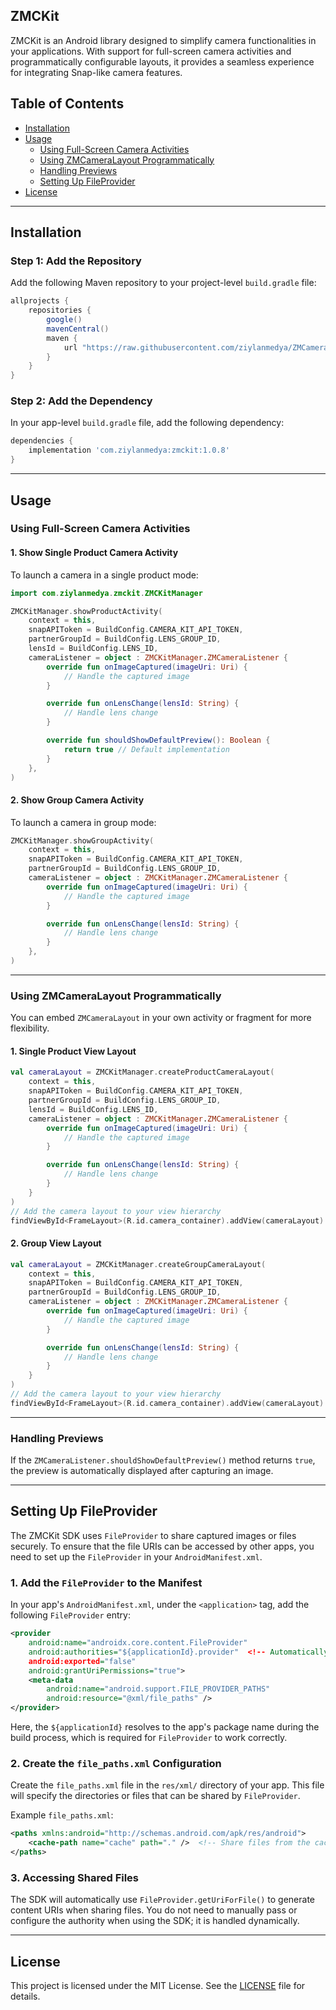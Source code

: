 ## ZMCKit

ZMCKit is an Android library designed to simplify camera functionalities in your applications. With support for full-screen camera activities and programmatically configurable layouts, it provides a seamless experience for integrating Snap-like camera features.

## Table of Contents

- [Installation](#installation)
- [Usage](#usage)
  - [Using Full-Screen Camera Activities](#using-full-screen-camera-activities)
  - [Using ZMCameraLayout Programmatically](#using-zmcameralayout-programmatically)
  - [Handling Previews](#handling-previews)
  - [Setting Up FileProvider](#setting-up-fileprovider)
- [License](#license)

---

## Installation

### Step 1: Add the Repository

Add the following Maven repository to your project-level `build.gradle` file:

```groovy
allprojects {
    repositories {
        google()
        mavenCentral()
        maven {
            url "https://raw.githubusercontent.com/ziylanmedya/ZMCameraKit-Android/main/"
        }
    }
}
```

### Step 2: Add the Dependency

In your app-level `build.gradle` file, add the following dependency:

```groovy
dependencies {
    implementation 'com.ziylanmedya:zmckit:1.0.8'
}
```

---

## Usage

### Using Full-Screen Camera Activities

#### 1. **Show Single Product Camera Activity**

To launch a camera in a single product mode:

```kotlin
import com.ziylanmedya.zmckit.ZMCKitManager

ZMCKitManager.showProductActivity(
    context = this, 
    snapAPIToken = BuildConfig.CAMERA_KIT_API_TOKEN, 
    partnerGroupId = BuildConfig.LENS_GROUP_ID, 
    lensId = BuildConfig.LENS_ID,
    cameraListener = object : ZMCKitManager.ZMCameraListener {
        override fun onImageCaptured(imageUri: Uri) {
            // Handle the captured image
        }

        override fun onLensChange(lensId: String) {
            // Handle lens change
        }

        override fun shouldShowDefaultPreview(): Boolean {
            return true // Default implementation
        }
    },
)
```

#### 2. **Show Group Camera Activity**

To launch a camera in group mode:

```kotlin
ZMCKitManager.showGroupActivity(
    context = this,
    snapAPIToken = BuildConfig.CAMERA_KIT_API_TOKEN,
    partnerGroupId = BuildConfig.LENS_GROUP_ID,
    cameraListener = object : ZMCKitManager.ZMCameraListener {
        override fun onImageCaptured(imageUri: Uri) {
            // Handle the captured image
        }

        override fun onLensChange(lensId: String) {
            // Handle lens change
        }
    },
)
```

---

### Using ZMCameraLayout Programmatically

You can embed `ZMCameraLayout` in your own activity or fragment for more flexibility.

#### 1. **Single Product View Layout**

```kotlin
val cameraLayout = ZMCKitManager.createProductCameraLayout(
    context = this,
    snapAPIToken = BuildConfig.CAMERA_KIT_API_TOKEN,
    partnerGroupId = BuildConfig.LENS_GROUP_ID,
    lensId = BuildConfig.LENS_ID,
    cameraListener = object : ZMCKitManager.ZMCameraListener {
        override fun onImageCaptured(imageUri: Uri) {
            // Handle the captured image
        }

        override fun onLensChange(lensId: String) {
            // Handle lens change
        }
    }
)
// Add the camera layout to your view hierarchy
findViewById<FrameLayout>(R.id.camera_container).addView(cameraLayout)
```

#### 2. **Group View Layout**

```kotlin
val cameraLayout = ZMCKitManager.createGroupCameraLayout(
    context = this,
    snapAPIToken = BuildConfig.CAMERA_KIT_API_TOKEN,
    partnerGroupId = BuildConfig.LENS_GROUP_ID,
    cameraListener = object : ZMCKitManager.ZMCameraListener {
        override fun onImageCaptured(imageUri: Uri) {
            // Handle the captured image
        }

        override fun onLensChange(lensId: String) {
            // Handle lens change
        }
    }
)
// Add the camera layout to your view hierarchy
findViewById<FrameLayout>(R.id.camera_container).addView(cameraLayout)
```

---

### Handling Previews

If the `ZMCameraListener.shouldShowDefaultPreview()` method returns `true`, the preview is automatically displayed after capturing an image.

---

## Setting Up FileProvider

The ZMCKit SDK uses `FileProvider` to share captured images or files securely. To ensure that the file URIs can be accessed by other apps, you need to set up the `FileProvider` in your `AndroidManifest.xml`.

### 1. **Add the `FileProvider` to the Manifest**

In your app's `AndroidManifest.xml`, under the `<application>` tag, add the following `FileProvider` entry:

```xml
<provider
    android:name="androidx.core.content.FileProvider"
    android:authorities="${applicationId}.provider"  <!-- Automatically resolves to the app's package name -->
    android:exported="false"
    android:grantUriPermissions="true">
    <meta-data
        android:name="android.support.FILE_PROVIDER_PATHS"
        android:resource="@xml/file_paths" />
</provider>
```

Here, the `${applicationId}` resolves to the app's package name during the build process, which is required for `FileProvider` to work correctly.

### 2. **Create the `file_paths.xml` Configuration**

Create the `file_paths.xml` file in the `res/xml/` directory of your app. This file will specify the directories or files that can be shared by `FileProvider`.

Example `file_paths.xml`:

```xml
<paths xmlns:android="http://schemas.android.com/apk/res/android">
    <cache-path name="cache" path="." />  <!-- Share files from the cache directory -->
</paths>
```

### 3. **Accessing Shared Files**

The SDK will automatically use `FileProvider.getUriForFile()` to generate content URIs when sharing files. You do not need to manually pass or configure the authority when using the SDK; it is handled dynamically.

---

## License

This project is licensed under the MIT License. See the [LICENSE](LICENSE) file for details.

